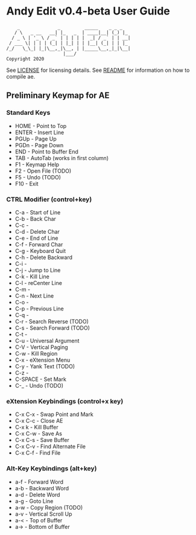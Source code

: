 # Andy Edit v0.4-beta User Guide

        _              _         _____    _ _ _
       / \   _ __   __| |_   _  | ____|__| (_) |_
      / _ \ | '_ \ / _` | | | | |  _| / _` | | __|
     / ___ \| | | | (_| | |_| | | |__| (_| | | |_
    /_/   \_\_| |_|\__,_|\__, | |_____\__,_|_|\__|
                         |___/
    Copyright 2020

See [LICENSE](LICENSE) for licensing details.
See [README](README.md) for information on how to compile ae.

## Preliminary Keymap for AE 

### Standard Keys
* HOME    - Point to Top
* ENTER   - Insert Line
* PGUp    - Page Up
* PGDn    - Page Down
* END     - Point to Buffer End
* TAB     - AutoTab (works in first column)
* F1      - Keymap Help
* F2      - Open File (TODO)
* F5      - Undo (TODO)
* F10     - Exit

### CTRL Modifier (control+key)
* C-a     - Start of Line
* C-b     - Back Char
* C-c     -
* C-d     - Delete Char
* C-e     - End of Line
* C-f     - Forward Char
* C-g     - Keyboard Quit
* C-h     - Delete Backward
* C-i     -
* C-j     - Jump to Line
* C-k     - Kill Line
* C-l     - reCenter Line
* C-m     -
* C-n     - Next Line
* C-o     - 
* C-p     - Previous Line
* C-q     - 
* C-r     - Search Reverse (TODO)
* C-s     - Search Forward (TODO)
* C-t     -
* C-u     - Universal Argument
* C-V     - Vertical Paging
* C-w     - Kill Region
* C-x     - eXtension Menu
* C-y     - Yank Text (TODO)
* C-z     - 
* C-SPACE - Set Mark
* C-_     - Undo (TODO)

### eXtension Keybindings (control+x key)
* C-x C-x - Swap Point and Mark
* C-x C-c - Close AE
* C-x k   - Kill Buffer
* C-x C-w - Save As
* C-x C-s - Save Buffer
* C-x C-v - Find Alternate File
* C-x C-f - Find File

### Alt-Key Keybindings (alt+key)
* a-f     - Forward Word
* a-b     - Backward Word
* a-d     - Delete Word
* a-g     - Goto Line
* a-w     - Copy Region (TODO)
* a-v     - Vertical Scroll Up
* a-<     - Top of Buffer
* a->     - Bottom of Buffer

